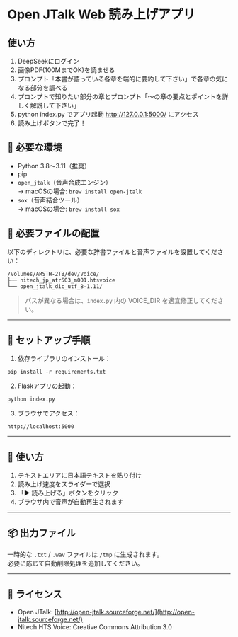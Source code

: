 
# Open JTalk Web 読み上げアプリ

## 使い方
1. DeepSeekにログイン
2. 画像PDF(100MまでOK)を読ませる
3. プロンプト「本書が語っている各章を端的に要約して下さい」で各章の気になる部分を調べる
4. プロンプトで知りたい部分の章とプロンプト「〜の章の要点とポイントを詳しく解説して下さい」
5. python index.py でアプリ起動 http://127.0.0.1:5000/ にアクセス
6. 読み上げボタンで完了！


## 🔧 必要な環境

- Python 3.8〜3.11（推奨）
- pip
- `open_jtalk`（音声合成エンジン）  
  → macOSの場合: `brew install open-jtalk`
- `sox`（音声結合ツール）  
  → macOSの場合: `brew install sox`

## 📁 必要ファイルの配置

以下のディレクトリに、必要な辞書ファイルと音声ファイルを設置してください：

```
/Volumes/ARSTH-2TB/dev/Voice/
├── nitech_jp_atr503_m001.htsvoice
└── open_jtalk_dic_utf_8-1.11/
```

> パスが異なる場合は、`index.py` 内の VOICE_DIR を適宜修正してください。

---

## 🚀 セットアップ手順

1. 依存ライブラリのインストール：

```
pip install -r requirements.txt
```

2. Flaskアプリの起動：

```
python index.py
```

3. ブラウザでアクセス：

```
http://localhost:5000
```

---

## 📝 使い方

1. テキストエリアに日本語テキストを貼り付け
2. 読み上げ速度をスライダーで選択
3. 「▶ 読み上げる」ボタンをクリック
4. ブラウザ内で音声が自動再生されます

---

## 📦 出力ファイル

一時的な `.txt` / `.wav` ファイルは `/tmp` に生成されます。  
必要に応じて自動削除処理を追加してください。

---

## 📄 ライセンス

- Open JTalk: [http://open-jtalk.sourceforge.net/](http://open-jtalk.sourceforge.net/)
- Nitech HTS Voice: Creative Commons Attribution 3.0

